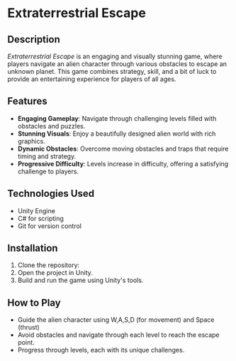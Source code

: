 # Extraterrestrial Escape

## Description
*Extraterrestrial Escape* is an engaging and visually stunning game, where players navigate an alien character through various obstacles to escape an unknown planet. This game combines strategy, skill, and a bit of luck to provide an entertaining experience for players of all ages.

## Features
- **Engaging Gameplay**: Navigate through challenging levels filled with obstacles and puzzles.
- **Stunning Visuals**: Enjoy a beautifully designed alien world with rich graphics.
- **Dynamic Obstacles**: Overcome moving obstacles and traps that require timing and strategy.
- **Progressive Difficulty**: Levels increase in difficulty, offering a satisfying challenge to players.

## Technologies Used
- Unity Engine
- C# for scripting
- Git for version control

## Installation
1. Clone the repository:
2. Open the project in Unity.
3. Build and run the game using Unity's tools.

## How to Play
- Guide the alien character using W,A,S,D (for movement) and Space (thrust)
- Avoid obstacles and navigate through each level to reach the escape point.
- Progress through levels, each with its unique challenges.
